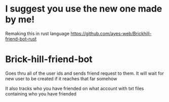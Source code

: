 # I suggest you use the new one made by me!
Remaking this in rust language https://github.com/ayes-web/Brickhill-friend-bot-rust
# Brick-hill-friend-bot
Goes thru all of the user ids and sends friend request to them.
It will wait for new user to be created if it reaches that far somehow

It also tracks who you have friended on what account with txt files containing who you have friended

